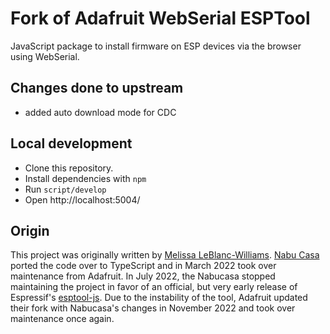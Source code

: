 # Fork of Adafruit WebSerial ESPTool

JavaScript package to install firmware on ESP devices via the browser using WebSerial.

## Changes done to upstream

- added auto download mode for CDC

## Local development

- Clone this repository.
- Install dependencies with `npm`
- Run `script/develop`
- Open http://localhost:5004/

## Origin

This project was originally written by [Melissa LeBlanc-Williams](https://github.com/makermelissa). [Nabu Casa](https://www.nabucasa.com) ported the code over to TypeScript and in March 2022 took over maintenance from Adafruit. In July 2022, the Nabucasa stopped maintaining the project in favor of an official, but very early release of Espressif's [esptool-js](https://github.com/espressif/esptool-js/). Due to the instability of the tool, Adafruit updated their fork with Nabucasa's changes in November 2022 and took over maintenance once again.
